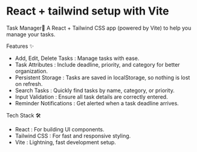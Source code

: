# React + tailwind setup with Vite

Task Manager📝
A React + Tailwind CSS app (powered by Vite) to help you manage your tasks.

Features ✨
- Add, Edit, Delete Tasks : Manage tasks with ease.
- Task Attributes : Include deadline, priority, and category for better organization.
- Persistent Storage : Tasks are saved in localStorage, so nothing is lost on refresh.
- Search Tasks : Quickly find tasks by name, category, or priority.
- Input Validation : Ensure all task details are correctly entered.
- Reminder Notifications : Get alerted when a task deadline arrives.

Tech Stack 🛠
- React : For building UI components.
- Tailwind CSS : For fast and responsive styling.
- Vite : Lightning, fast development setup.
